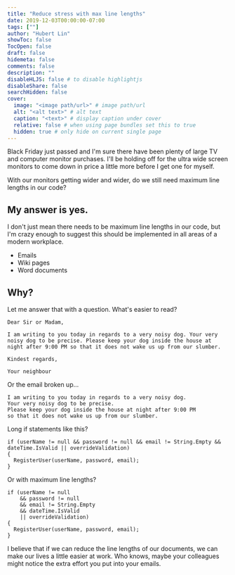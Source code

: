 ```yaml
---
title: "Reduce stress with max line lengths"
date: 2019-12-03T00:00:00-07:00
tags: [""]
author: "Hubert Lin"
showToc: false
TocOpen: false
draft: false
hidemeta: false
comments: false
description: ""
disableHLJS: false # to disable highlightjs
disableShare: false
searchHidden: false
cover:
  image: "<image path/url>" # image path/url
  alt: "<alt text>" # alt text
  caption: "<text>" # display caption under cover
  relative: false # when using page bundles set this to true
  hidden: true # only hide on current single page
---
```



Black Friday just passed and I'm sure there have been plenty of large TV and computer monitor purchases. I'll be holding off for the ultra wide screen monitors to come down in price a little more before I get one for myself.&nbsp;

With our monitors getting wider and wider, do we still need maximum line lengths in our code?&nbsp;

## My answer is yes.

I don't just mean there needs to be maximum line lengths in our code, but I'm crazy enough to suggest this should be implemented in all areas of a modern workplace.&nbsp;

* Emails
* Wiki pages
* Word documents

## Why?

Let me answer that with a question. What's easier to read?

~~~
Dear Sir or Madam,

I am writing to you today in regards to a very noisy dog. Your very noisy dog to be precise. Please keep your dog inside the house at night after 9:00 PM so that it does not wake us up from our slumber.

Kindest regards,

Your neighbour
~~~

Or the email broken up…

~~~
I am writing to you today in regards to a very noisy dog.
Your very noisy dog to be precise.
Please keep your dog inside the house at night after 9:00 PM
so that it does not wake us up from our slumber.
~~~

Long if statements like this?

~~~
if (userName != null && password != null && email != String.Empty && dateTime.IsValid || overrideValidation)
{
  RegisterUser(userName, password, email);
}
~~~

Or with maximum line lengths?

~~~
if (userName != null
    && password != null
    && email != String.Empty
    && dateTime.IsValid
    || overrideValidation)
{
  RegisterUser(userName, password, email);
}
~~~

I believe that if we can reduce the line lengths of our documents, we can make our lives a little easier at work. Who knows, maybe your colleagues might notice the extra effort you put into your emails.